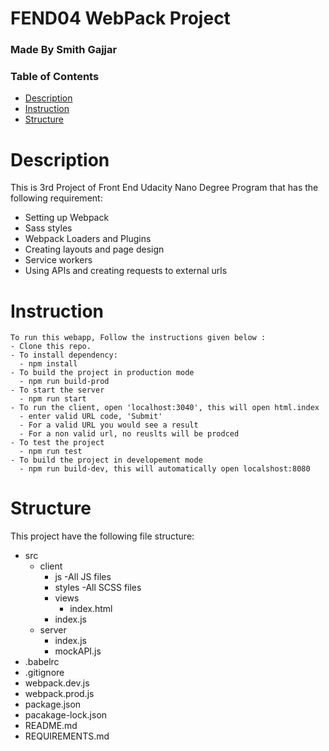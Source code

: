 # FEND04 WebPack Project
### Made By Smith Gajjar 
### Table of Contents

* [Description](#Description)
* [Instruction](#instruction)
* [Structure](#structure)


# Description

This is 3rd Project of Front End Udacity Nano Degree Program that has the following requirement:
- Setting up Webpack
- Sass styles
- Webpack Loaders and Plugins
- Creating layouts and page design
- Service workers
- Using APIs and creating requests to external urls


# Instruction

    To run this webapp, Follow the instructions given below :  
    - Clone this repo. 
    - To install dependency:
      - npm install
    - To build the project in production mode
      - npm run build-prod
    - To start the server
      - npm run start
    - To run the client, open 'localhost:3040', this will open html.index
      - enter valid URL code, 'Submit'
      - For a valid URL you would see a result
      - For a non valid url, no reuslts will be prodced
    - To test the project
      - npm run test  
    - To build the project in developement mode
      - npm run build-dev, this will automatically open localshost:8080

# Structure

This project have the following file structure:
  - src
    - client
      - js
        -All JS files 
      - styles
        -All SCSS files     
      - views 
        - index.html
      - index.js
    - server
      - index.js
      - mockAPI.js 
  - .babelrc
  - .gitignore
  - webpack.dev.js
  - webpack.prod.js
  - package.json
  - pacakage-lock.json
  - README.md
  - REQUIREMENTS.md